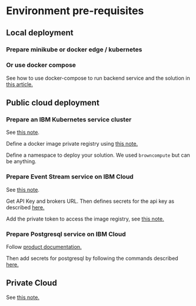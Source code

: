 # Environment pre-requisites

## Local deployment

### Prepare minikube or docker edge / kubernetes

<TBD>

### Or use docker compose

See how to use docker-compose to run backend service and the solution in [this article.](https://ibm-cloud-architecture.github.io/refarch-kc/deployments/local/)


## Public cloud deployment

### Prepare an IBM Kubernetes service cluster

See [this note](https://ibm-cloud-architecture.github.io/refarch-kc/deployments/iks/#kubernetes-cluster-service). 

Define a docker image private registry using [this note.](https://ibm-cloud-architecture.github.io/refarch-kc/deployments/iks/#define-an-image-private-repository)

Define a namespace to deploy your solution. We used `browncompute` but can be anything.

### Prepare Event Stream service on IBM Cloud

See [this note](https://ibm-cloud-architecture.github.io/refarch-kc/deployments/iks/#event-streams-service-on-ibm-cloud).

Get API Key and brokers URL. Then defines secrets for the api key as described [here.](https://ibm-cloud-architecture.github.io/refarch-kc/deployments/iks/#event-stream-api-key)

Add the private token to access the image registry, see [this note.](https://ibm-cloud-architecture.github.io/refarch-kc/deployments/iks/#private-registry-token)

### Prepare Postgresql service  on IBM Cloud

Follow [product documentation.](https://cloud.ibm.com/catalog/services/databases-for-postgresql)

Then add secrets for postgresql by following the commands described [here.](https://ibm-cloud-architecture.github.io/refarch-kc/deployments/iks/#postgresql-url-user-pwd-and-ca-certificate-as-secrets)

## Private Cloud 

See [this note.](https://ibm-cloud-architecture.github.io/refarch-kc/deployments/icp/)


